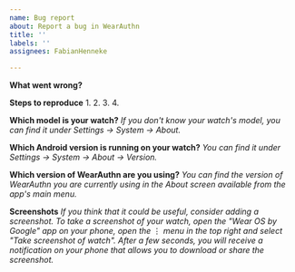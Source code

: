 ```yaml
---
name: Bug report
about: Report a bug in WearAuthn
title: ''
labels: ''
assignees: FabianHenneke

---
```


**What went wrong?**


**Steps to reproduce**
1.
2.
3.
4.

**Which model is your watch?**
*If you don't know your watch's model, you can find it under Settings -> System -> About.*

**Which Android version is running on your watch?**
*You can find it under Settings -> System -> About -> Version.*

**Which version of WearAuthn are you using?**
*You can find the version of WearAuthn you are currently using in the About screen available from the app's main menu.*

**Screenshots**
*If you think that it could be useful, consider adding a screenshot. To take a screenshot of your watch, open the "Wear OS by Google" app on your phone, open the* ⋮ *menu in the top right and select "Take screenshot of watch". After a few seconds, you will receive a notification on your phone that allows you to download or share the screenshot.*
